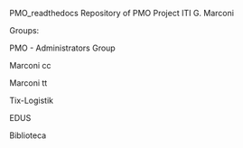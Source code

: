 PMO_readthedocs
Repository of PMO Project ITI G. Marconi

Groups:
  
  PMO - Administrators Group
  
  Marconi cc
  
  Marconi tt
  
  Tix-Logistik
  
  EDUS
  
  Biblioteca

